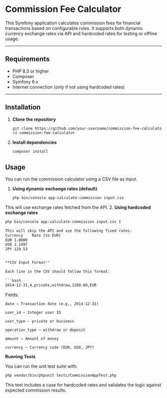 # Commission Fee Calculator

This Symfony application calculates commission fees for financial transactions based on configurable rules. It supports both dynamic currency exchange rates via API and hardcoded rates for testing or offline usage.

---

## Requirements

- PHP 8.3 or higher
- Composer
- Symfony 6.x
- Internet connection (only if not using hardcoded rates)

---

## Installation

1. **Clone the repository**

   ```bash
   git clone https://github.com/your-username/commission-fee-calculator.git
   cd commission-fee-calculator

2. **Install dependencies**

    ```bash
   composer install

## Usage

You can run the commission calculator using a CSV file as input.

1. **Using dynamic exchange rates (default)**

    ```bash
    php bin/console app:calculate-commission input.csv


This will use exchange rates fetched from the API.
2. **Using hardcoded exchange rates**

   ```bash
   php bin/console app:calculate-commission input.csv 1

This will skip the API and use the following fixed rates:
Currency	Rate (to EUR)
EUR	1.0000
USD	1.1497
JPY	129.53


**CSV Input Format**

Each line in the CSV should follow this format:

```bash
2014-12-31,4,private,withdraw,1200.00,EUR
```

Fields:
   
    date – Transaction date (e.g., 2014-12-31)

    user_id – Integer user ID

    user_type – private or business

    operation_type – withdraw or deposit

    amount – Amount of money

    currency – Currency code (EUR, USD, JPY)

**Running Tests**

You can run the unit test suite with:

```bash
php vendor/bin/phpunit tests/CommissionAppTest.php
```

This test includes a case for hardcoded rates and validates the logic against expected commission results.
